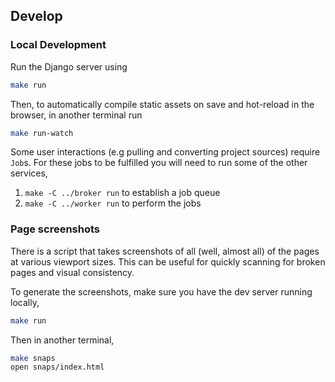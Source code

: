## Develop

### Local Development

Run the Django server using

``` sh
make run
```

Then, to automatically compile static assets on save and hot-reload in the browser, in another terminal run

``` sh
make run-watch
```

Some user interactions (e.g pulling and converting project sources) require `Job`s. For these jobs to be fulfilled you will need to run some of the other services,

1. `make -C ../broker run` to establish a job queue
2. `make -C ../worker run` to perform the jobs

### Page screenshots

There is a script that takes screenshots of all (well, almost all) of the pages at various viewport sizes. This can be useful for quickly scanning for broken pages and visual consistency. 

To generate the screenshots, make sure you have the dev server running locally,

```sh
make run
```

Then in another terminal,

```sh
make snaps
open snaps/index.html
```

